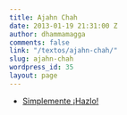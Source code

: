 ```yaml
---
title: Ajahn Chah
date: 2013-01-19 21:31:00 Z
author: dhammamagga
comments: false
link: "/textos/ajahn-chah/"
slug: ajahn-chah
wordpress_id: 35
layout: page
---
```


  * [Simplemente ¡Hazlo!](/textos/ajahn-chah/hazlo/)


